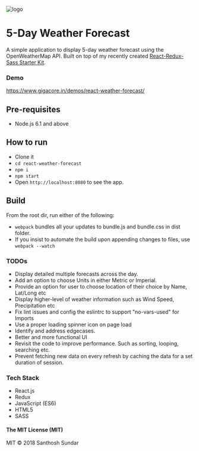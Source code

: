 ![logo](https://image.ibb.co/g69ZDx/682111_cloud_512x512.png)

# 5-Day Weather Forecast
A simple application to display 5-day weather forecast using the OpenWeatherMap API. Built on top of my recently created [React-Redux-Sass Starter Kit](https://github.com/Gigacore/React-Redux-Sass-Starter).

### Demo 
https://www.gigacore.in/demos/react-weather-forecast/

## Pre-requisites 
* Node.js 6.1 and above

## How to run
* Clone it
* ```cd react-weather-forecast```
* ```npm i```
* ```npm start```
* Open ```http://localhost:8080``` to see the app.

## Build
From the root dir, run either of the following:

* ```webpack``` bundles all your updates to bundle.js and bundle.css in dist folder.
* If you insist to automate the build upon appending changes to files, use ```webpack --watch``` 

### TODOs
* Display detailed multiple forecasts across the day.
* Add an option to choose Units in either Metric or Imperial.
* Provide an option for user to choose location of their choice by Name, Lat/Long etc
* Display higher-level of weather information such as Wind Speed, Precipitation etc
* Fix lint issues and config the eslintrc to support "no-vars-used" for Imports
* Use a proper loading spinner icon on page load
* Identify and address edgecases.
* Better and more functional UI
* Revisit the code to improve performance. Such as sorting, looping, searching etc.
* Prevent fetching new data on every refresh by caching the data for a set duration of session.

### Tech Stack

* React.js
* Redux
* JavaScript (ES6)
* HTML5
* SASS


#### The MIT License (MIT)
MIT © 2018 Santhosh Sundar